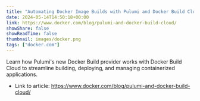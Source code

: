 ```yaml
---
title: "Automating Docker Image Builds with Pulumi and Docker Build Cloud"
date: 2024-05-14T14:50:18+00:00
link: https://www.docker.com/blog/pulumi-and-docker-build-cloud/
showShare: false
showReadTime: false
thumbnail: images/docker.png
tags: ["docker.com"]
---
```

Learn how Pulumi's new Docker Build provider works with Docker Build Cloud to streamline building, deploying, and managing containerized applications.

- Link to article: https://www.docker.com/blog/pulumi-and-docker-build-cloud/